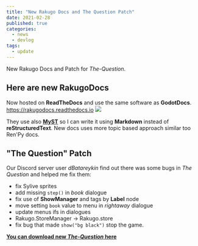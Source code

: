 ```yaml
---
title: "New Rakugo Docs and The Question Patch"
date: 2021-02-28
published: true
categories:
  - news
  - devlog
tags:
  - update
---
```


New Rakugo Docs and Patch for _The-Question_.

## Here are new RakugoDocs

Now hosted on **ReadTheDocs** and use the same software as **GodotDocs**.
<https://rakugodocs.readthedocs.io>
![](devlogs/imgs_main/docs.png)

They use also [**MyST**](https://myst-parser.readthedocs.io) so I can write it using **Markdown** instead of **reStructuredText**.
New docs uses more topic based approach similar too Ren'Py docs.

## "The Question" Patch

Our Discord server user _dBatareykin_ find out there was some bugs in _The Question_ and helped me fix them:

- fix Sylive sprites
- add missing `step()` in _book_ dialogue
- fix use of **ShowManager** and tags by **Label** node
- move setting `book` value to menu in _rightaway_ dialogue
- update menus ifs in dialogues
- Rakugo.StoreManager -> Rakugo.store
- fix bug that made `show("bg black")` stop the game.

[**You can download new _The-Question_ here**](/download)
